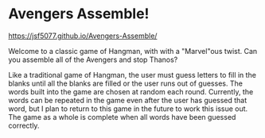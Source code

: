 # Avengers Assemble!


https://jsf5077.github.io/Avengers-Assemble/

Welcome to a classic game of Hangman, with with a "Marvel"ous twist. Can you assemble all of the Avengers and stop Thanos?

Like a traditional game of Hangman, the user must guess letters to fill in the blanks until all the blanks are filled or the user runs out of guesses. The words built into the game are chosen at random each round. Currently, the words can be repeated in the game even after the user has guessed that word, but I plan to return to this game in the future to work this issue out. The game as a whole is complete when all words have been guessed correctly.
